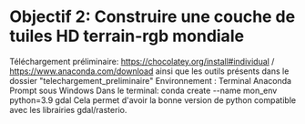 # Objectif 2: Construire une couche de tuiles HD terrain-rgb mondiale
Téléchargement préliminaire: https://chocolatey.org/install#individual  /  https://www.anaconda.com/download ainsi que les outils présents dans le dossier "telechargement_preliminaire"
Environnement : Terminal Anaconda Prompt sous Windows
Dans le terminal: 
conda create --name mon_env python=3.9 gdal
Cela permet d'avoir la bonne version de python compatible avec les librairies gdal/rasterio.
